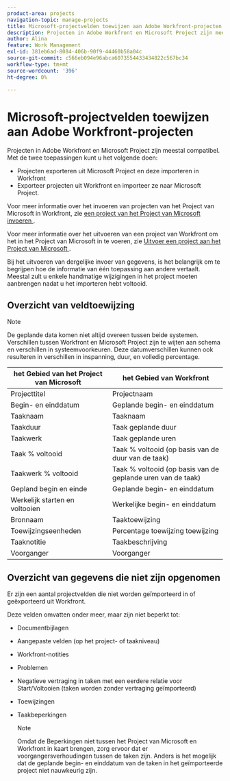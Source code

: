 ```yaml
---
product-area: projects
navigation-topic: manage-projects
title: Microsoft-projectvelden toewijzen aan Adobe Workfront-projecten
description: Projecten in Adobe Workfront en Microsoft Project zijn meestal compatibel. Dit artikel beschrijft hoe de gemeenschappelijkste projectgebieden van de twee toepassingen aan elkaar in kaart brengen.
author: Alina
feature: Work Management
exl-id: 381eb6ad-8084-406b-90f9-44460b58a04c
source-git-commit: c566eb094e96abca6073554433434822c567bc34
workflow-type: tm+mt
source-wordcount: '396'
ht-degree: 0%

---
```


# Microsoft-projectvelden toewijzen aan Adobe Workfront-projecten

Projecten in Adobe Workfront en Microsoft Project zijn meestal compatibel. Met de twee toepassingen kunt u het volgende doen:

* Projecten exporteren uit Microsoft Project en deze importeren in Workfront
* Exporteer projecten uit Workfront en importeer ze naar Microsoft Project. 

Voor meer informatie over het invoeren van projecten van het Project van Microsoft in Workfront, zie [ een project van het Project van Microsoft invoeren ](../../../manage-work/projects/create-projects/import-project-from-ms-project.md).

Voor meer informatie over het uitvoeren van een project van Workfront om het in het Project van Microsoft in te voeren, zie [ Uitvoer een project aan het Project van Microsoft ](../../../manage-work/projects/manage-projects/export-project-to-ms-project.md).

Bij het uitvoeren van dergelijke invoer van gegevens, is het belangrijk om te begrijpen hoe de informatie van één toepassing aan andere vertaalt. Meestal zult u enkele handmatige wijzigingen in het project moeten aanbrengen nadat u het importeren hebt voltooid. 

## Overzicht van veldtoewijzing

>[!NOTE]
>
>De geplande data komen niet altijd overeen tussen beide systemen. Verschillen tussen Workfront en Microsoft Project zijn te wijten aan schema en verschillen in systeemvoorkeuren. Deze datumverschillen kunnen ook resulteren in verschillen in inspanning, duur, en volledig percentage.

| **het Gebied van het Project van Microsoft** | **het Gebied van Workfront** |
|---|---|
| Projecttitel | Projectnaam |
| Begin- en einddatum | Geplande begin- en einddatum |
| Taaknaam | Taaknaam |
| Taakduur | Taak geplande duur |
| Taakwerk | Taak geplande uren |
| Taak % voltooid | Taak % voltooid (op basis van de duur van de taak) |
| Taakwerk % voltooid | Taak % voltooid (op basis van de geplande uren van de taak) |
| Gepland begin en einde | Geplande begin- en einddatum |
| Werkelijk starten en voltooien | Werkelijke begin- en einddatum |
| Bronnaam | Taaktoewijzing |
| Toewijzingseenheden | Percentage toewijzing toewijzing |
| Taaknotitie | Taakbeschrijving |
| Voorganger | Voorganger |

## Overzicht van gegevens die niet zijn opgenomen

Er zijn een aantal projectvelden die niet worden geïmporteerd in of geëxporteerd uit Workfront.

Deze velden omvatten onder meer, maar zijn niet beperkt tot:

* Documentbijlagen
* Aangepaste velden (op het project- of taakniveau)
* Workfront-notities
* Problemen
* Negatieve vertraging in taken met een eerdere relatie voor Start/Voltooien (taken worden zonder vertraging geïmporteerd)
* Toewijzingen
* Taakbeperkingen

  >[!NOTE]
  >
  >Omdat de Beperkingen niet tussen het Project van Microsoft en Workfront in kaart brengen, zorg ervoor dat er voorgangersverhoudingen tussen de taken zijn. Anders is het mogelijk dat de geplande begin- en einddatum van de taken in het geïmporteerde project niet nauwkeurig zijn. 
